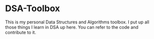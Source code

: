 # DSA-Toolbox
This is my personal Data Structures and Algorithms toolbox. I put up all those things I learn in DSA up here. You can refer to the code and contribute to it.
